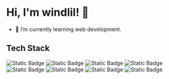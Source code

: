 # Hi, I'm windlil! 👋
- 🔭 I’m currently learning web development.

## Tech Stack
<div>
<img alt="Static Badge" src="https://img.shields.io/badge/typescript-logo?style=for-the-badge&logo=typescript&logoColor=%23fff&color=%233178C6">
<img alt="Static Badge" src="https://img.shields.io/badge/node.js-logo?style=for-the-badge&logo=nodedotjs&logoColor=%23fff&color=%23339933">
<img alt="Static Badge" src="https://img.shields.io/badge/Vue.js-logo?style=for-the-badge&logo=vuedotjs&logoColor=%23fff&color=%234FC08D">
<img alt="Static Badge" src="https://img.shields.io/badge/unocss-logo?style=for-the-badge&logo=unocss&logoColor=%23fff&color=%23333333">
<img alt="Static Badge" src="https://img.shields.io/badge/sass-logo?style=for-the-badge&logo=sass&logoColor=%23fff&color=%23CC6699">
<img alt="Static Badge" src="https://img.shields.io/badge/vite-logo?style=for-the-badge&logo=vite&logoColor=%23fff&color=%23646CFF">
<img alt="Static Badge" src="https://img.shields.io/badge/rollup.js-logo?style=for-the-badge&logo=rollupdotjs&logoColor=%23fff&color=%23EC4A3F">
<img alt="Static Badge" src="https://img.shields.io/badge/nuxt.js-logo?style=for-the-badge&logo=nuxtdotjs&logoColor=%23fff&color=%2300DC82">
</div>

